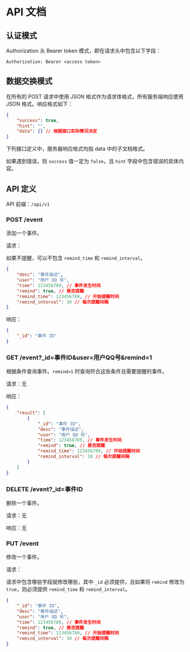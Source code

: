 # API 文档

## 认证模式

Authorization 头 Bearer token 模式，即在请求头中包含以下字段：

```
Authorization: Bearer <access token>
```

## 数据交换模式

在所有的 POST 请求中使用 JSON 格式作为请求体格式，所有服务端响应使用 JSON 格式。响应格式如下：

```json
{
    "success": true,
    "hint": "",
    "data": {} // 根据接口实际情况决定
}
```

下列接口定义中，服务器响应格式均指 data 中的子文档格式。

如果遇到错误，则 `success` 值一定为 `false`，且 `hint` 字段中包含错误的具体内容。

## API 定义

API 前缀：`/api/v1`

### POST /event

添加一个事件。

请求：

如果不提醒，可以不包含 `remind_time` 和 `remind_interval`。

```json
{
    "desc": "事件描述",
    "user": "用户 QQ 号",
    "time": 123456789, // 事件发生时间
    "remind": true, // 是否提醒
    "remind_time": 123456789, // 开始提醒时间
    "remind_interval": 10 // 每次提醒间隔
}
```

响应：

```json
{
    "_id": "事件 ID"
}
```

### GET /event?_id=事件ID&user=用户QQ号&remind=1

根据条件查询事件。`remind=1` 时查询符合这些条件且需要提醒的事件。

请求：无

响应：

```json
{
    "result": [
        {
            "_id": "事件 ID",
            "desc": "事件描述",
            "user": "用户 QQ 号",
            "time": 123456789, // 事件发生时间
            "remind": true, // 是否提醒
            "remind_time": 123456789, // 开始提醒时间
            "remind_interval": 10 // 每次提醒间隔
        }
    ]
}
```

### DELETE /event?_id=事件ID

删除一个事件。

请求：无

响应：无

### PUT /event

修改一个事件。

请求：

请求中包含哪些字段就修改哪些，其中 `_id` 必须提供，且如果将 `remind` 修改为 `true`，则必须提供 `remind_time` 和 `remind_interval`。

```json
{
    "_id": "事件 ID",
    "desc": "事件描述",
    "user": "用户 QQ 号",
    "time": 123456789, // 事件发生时间
    "remind": true, // 是否提醒
    "remind_time": 123456789, // 开始提醒时间
    "remind_interval": 10 // 每次提醒间隔
}
```

